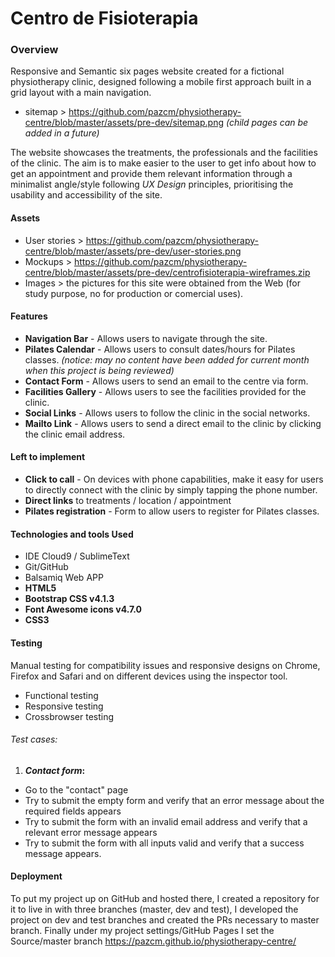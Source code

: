 # Centro de Fisioterapia

### Overview

Responsive and Semantic six pages website created for a fictional physiotherapy clinic, designed following a mobile first approach built in a grid layout with a main navigation.
* sitemap > https://github.com/pazcm/physiotherapy-centre/blob/master/assets/pre-dev/sitemap.png _(child pages can be added in a future)_
 
The website showcases the treatments, the professionals and the facilities of the clinic. The aim is to make easier to the user to get info about how to get an appointment and provide them relevant information through a minimalist angle/style  following _UX Design_ principles, prioritising the usability and accessibility of the site.

#### Assets
- User stories > https://github.com/pazcm/physiotherapy-centre/blob/master/assets/pre-dev/user-stories.png
- Mockups > https://github.com/pazcm/physiotherapy-centre/blob/master/assets/pre-dev/centrofisioterapia-wireframes.zip
- Images > the pictures for this site were obtained from the Web (for study purpose, no for production or comercial uses).

#### Features

- **Navigation Bar** - Allows users to navigate through the site.
- **Pilates Calendar** - Allows users to consult dates/hours for Pilates classes. _(notice: may no content have been added for current month when this project is being reviewed)_
- **Contact Form** - Allows users to send an email to the centre via form.
- **Facilities Gallery** - Allows users to see the facilities provided for the clinic.
- **Social Links** - Allows users to follow the clinic in the social networks. 
- **Mailto Link** - Allows users to send a direct email to the clinic by clicking the clinic email address.

#### Left to implement

- **Click to call** - On devices with phone capabilities, make it easy for users to directly connect with the clinic by simply tapping the phone number. 
- **Direct links** to treatments / location / appointment 
- **Pilates registration** - Form to allow users to register for Pilates classes.

#### Technologies and tools Used
- IDE Cloud9 / SublimeText
- Git/GitHub
- Balsamiq Web APP
- **HTML5**
- **Bootstrap CSS v4.1.3**
- **Font Awesome icons  v4.7.0**
- **CSS3**

#### Testing
Manual testing for compatibility issues and responsive designs on Chrome, Firefox and Safari and on different devices using the inspector tool.
- Functional testing
- Responsive testing
- Crossbrowser testing
###### Test cases:
  1. **_Contact form_:**
  - Go to the "contact" page
  - Try to submit the empty form and verify that an error message about the required fields appears
  - Try to submit the form with an invalid email address and verify that a relevant error message appears
  - Try to submit the form with all inputs valid and verify that a success message appears.



#### Deployment
To put my project up on GitHub and hosted there, I created a repository for it to live in with three branches (master, dev and test), I developed the project on dev and test branches and created the PRs necessary to master branch. Finally under my project settings/GitHub Pages I set the Source/master branch https://pazcm.github.io/physiotherapy-centre/

